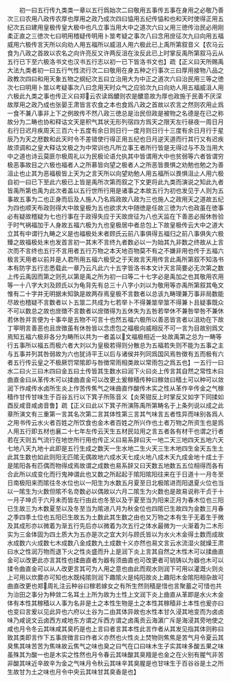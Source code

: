 <!-- { "loadSidebar": true } -->
　　初一曰五行传九类类一章以五行爲始次二曰敬用五事传五事在身用之必敬乃善次三曰农用八政传农厚也厚用之政乃成次四曰恊用五纪传恊和也和天时使得正用五纪次五曰建用皇极传皇大极中也凡立事当用大中之道次六曰乂用三徳传治民必用刚柔正直之三徳次七曰明用稽疑传明用卜筮考疑之事次八曰念用庻征次九曰向用五福威用六极传言天所以向劝人用五福所以威沮人用六极此已上禹所第叙音义【农马云食为八政之首故以农名之向许亮反又许两反沮在汝反此已上时掌反禹所第叙马云从五行已下至六极洛书文也汉书五行志以初一已下皆洛书文也】疏【正义曰天所赐禹大法九类者初一曰五行气性流行次二曰敬用在身五种之行事次三曰厚用接物八品之政教次四曰和用天象五物之纲纪次五曰立治用大为中正之道次六曰治民用三等之徳次七曰明用卜筮以考疑事次八曰念用天时众气之应验次九曰向劝人用五福威沮人用六极此九类之事也传正义曰郑云农读爲醲则农是醲意故为厚也政施于民善不厌深故厚用之政乃成也张晏王肃皆言农食之本也食爲八政之首故以农言之然则农用止爲一食不兼八事非上下之例故传不然八政三徳总是治民但政是被物之名德是在已之称故分为二畴也协和释诂文天是积气其状无形列宿四方爲天之限天左行昼夜一周日月右行日迟月疾周天三百六十五度有余日则日行一度月则日行十三度有余日月行于星辰乃为天之厯数和此天时令不差错使行得正用五纪也日月逆天道而行其行又有迟疾故须调和之皇大释诂文极之为中常训也凡所立事王者所行皆是无得过与不及当用大中之道也诗云莫匪尔极周礼以为民极论语允执其中皆谓用大中也贫弱等六者皆谓穷极恶事故目之六极也福者人之所慕皆向望之极者人之所恶皆畏惧之劝勉也勉之为善沮止也止其为恶福极皆上天为之言天所以向望劝勉人用五福所以畏惧沮止人用六极自初一曰已下至此六极已上皆是禹所次第而叙之下文更将此九类而演说之知此九者皆禹所第也禹为此次者盖以五行世所行用是诸事之本故五行为初也发见于人则为五事故五事为二也正身而后及人施人乃名爲政故八政为三也施人之政用天之道故五纪为四也顺天布政则得大中故皇极为五也欲求大中随徳是任故三徳为六也政虽在徳事必有疑故稽疑为七也行事在于政得失应于天故庻征为八也天监在下善恶必报休咎验于时气祸福加于人身故五福六极为九也皇极居中者总包上下故皇极传云大中之道大立其有中谓行九畴之义是也福极处末者顾氏云前八事俱得五福归之前八事俱失六极臻之故福极处末也发首言初一其末不言终九者数必以一为始其九非数之终故从上言次而不言终也五行不言用者五行万物之本天地百物莫不有之不嫌非用也传于五福六极言天用者以前并是人君所用五福六极受之于天故言天用传言此禹所第叙不知洛书本有防字五行志悉载此一章乃云凡此六十五字皆洛书本文计天言简要必无次第之数上传云禹因而第之则孔以第是禹之所为初一曰等二十七字必是禹加之也其敬用农用等一十八字大刘及顾氏以为龟背先有总三十八字小刘以为敬用等亦禹所第叙其龟文惟有二十字并无明据未知孰是故两存焉皇极不言数者以总该九畴理兼万事非局数能尽故也稽疑不言数者以卜五筮二共成为七若举卜不得兼筮举筮不得兼卜且疑事既众不可以数总之故也庻徴不言数者以庻徴得为五休失为五咎若举休不兼咎举咎不兼休若休咎并言便为十事夲是五物不可言十也然五福六极所以善恶皆言者以沮劝在下故丁寕明言善恶也且庻徴虽有休咎皆以念虑包之福极向威相反不可一言为目故别爲文焉知五福六极非各分为畴所以共为一者盖以文福极相近一处故禹第之总为一畴等行五事所以福五而极六者大刘以为皇极若得则分散总为五福若失则不能为五事之主与五事并列其咎弱故为六也犹诗平王以后与诸侯并列同爲国风焉咎徴有五而极有六者五行传云皇之不极厥罚常隂即与咎徴常雨相类故以常雨包之爲五也】一五行一曰水二曰火三曰木四曰金五曰土传皆其生数水曰润下火曰炎上传言其自然之常性木曰曲直金曰从革传木可以揉曲直金可以改更土爰稼穑传种曰稼敛曰穑土可以种可以敛润下作咸传水卤所生炎上作苦传焦气之味曲直作酸传木实之性从革作辛传金之气稼穑作甘传甘味生于百谷五行以下箕子所陈音义【炎荣钳反上时掌反又如字下同揉如酉反咸音咸卤音鲁】疏【正义曰此以下箕子所演陈禹所第畴名于上条列说以成之此章所演文有三重第一言其名次第二言其体性第三言其气味言五者性异而味别各爲人之用书传云水火者百姓之所饮食也金木者百姓之所兴作也土者万物之所资生也是爲人用五行即五材也襄二十七年左传云天生五材民竝用之言五者各有材干也谓之行者若在天则五气流行在地世所行用也传正义曰易系辞曰天一地二天三地四天五地六天七地八天九地十此即是五行生成之数天一生水地二生火天三生木地四生金天五生土此其生数也如此则阳无匹隂无偶故地六成水天七成火地八成木天九成金地十成土于是隂阳各有匹偶而物得成焉故谓之成数也易系辞又曰天数五地数五五位相得而各有合此所以成变化而行鬼神谓此也又数之所起起于隂阳隂阳往来在于日道十一月冬至日南极阳来而隂往冬水位也以一阳生为水数五月夏至日北极隂进而阳退夏火位也当以一隂生为火数但隂不名竒数必以偶故以六月二隂生为火数也是故易说称干贞于十一月子坤贞于六月未而皆左行由此也冬至以及于夏至当为阳来正月为春木位也三阳已生故三为木数夏至以及冬至当为隂进八月为秋金位也四隂已生故四为金数三月春之季四季土位也五阳已生故五为土数此其生数之由也又万物之本有生于无着生于微及其成形亦以微着为渐五行先后亦以微着为次五行之体水最微为一火渐着为二木形实为三金体固为四土质大为五亦是次之宜大刘与顾氏皆以为水火木金得土数而成故水成数六火成数七木成数八金成数九土成数十义亦然也易文言云水流湿火就燥王肃曰水之性润万物而退下火之性炎盛而升上是润下炎上言其自然之木性木可以揉曲直金可以改更此亦言其性也揉曲直者为器有须曲直也可改更者可销铸以为器也木可以揉令曲直金可以从人改更言其可为人用之意也由此而观水则润下可用以灌溉火则炎上可用以炊爨亦可知也水既纯隂则润下趣隂火是纯阳故炎上趣阳木金隂阳相杂故可曲直改更也郑周礼注云种谷曰稼若嫁女之有所生然则穑是惜也言聚蓄之可惜也共为治田之事分为种敛二名耳土上所为故为土性上文润下炎上曲直从革即是水火木金体有本性其稼穑以人事为名非是土之本性生物是土之本性其稼穑非土本性也爰亦曰也变曰言爰以见此异也六府以土谷为二由其体异故也水性本甘久浸其地变而为卤卤味乃咸说文云卤西方咸地东方谓之斥西方谓之卤禹贡云海濵广斥是海浸其旁地使之咸也月令冬云其味咸其臭朽是也上言曰者言其本性此言作者从其发见指其体则称曰致其类即言作下五事庻徴言曰作者义亦然也火性炎上焚物则焦焦是苦气月令夏云其臭焦其味苦苦为焦味故云焦气之味也臭之曰气在口曰味木生子实其味多酸五果之味虽殊其为酸一也是木实之性然也月令春云其味酸其臭羶是也金之在火别有腥气非苦非酸其味近辛故辛为金之气味月令秋云其味辛其臭腥是也甘味生于百谷谷是土之所生故甘为土之味也月令中央云其味甘其臭香是也】
